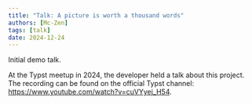 ```yaml
---
title: "Talk: A picture is worth a thousand words"
authors: [Mc-Zen]
tags: [talk]
date: 2024-12-24
---
```

Initial demo talk. 
<!-- truncate -->
At the Typst meetup in 2024, the developer held a talk about this project. The recording can be found on the official Typst channel: https://www.youtube.com/watch?v=cuVYyej_H54. 